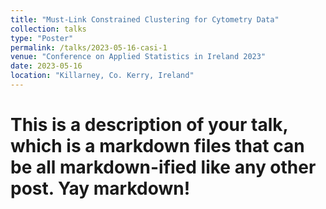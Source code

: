 ```yaml
---
title: "Must-Link Constrained Clustering for Cytometry Data"
collection: talks
type: "Poster"
permalink: /talks/2023-05-16-casi-1
venue: "Conference on Applied Statistics in Ireland 2023"
date: 2023-05-16
location: "Killarney, Co. Kerry, Ireland"
---
```


# This is a description of your talk, which is a markdown files that can be all markdown-ified like any other post. Yay markdown!
